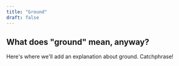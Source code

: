 ```yaml
---
title: "Ground"
draft: false
---
```

## What does "ground" mean, anyway?

Here's where we'll add an explanation about ground. Catchphrase!
